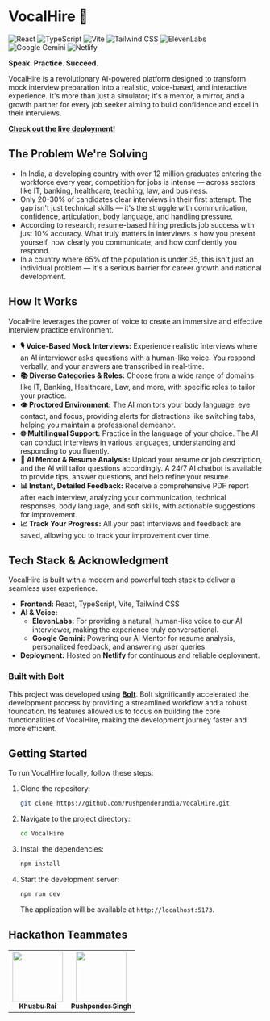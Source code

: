 # VocalHire 🚀

<p align="left">
  <img src="https://img.shields.io/badge/React-20232A?style=for-the-badge&logo=react&logoColor=61DAFB" alt="React">
  <img src="https://img.shields.io/badge/TypeScript-007ACC?style=for-the-badge&logo=typescript&logoColor=white" alt="TypeScript">
  <img src="https://img.shields.io/badge/Vite-646CFF?style=for-the-badge&logo=vite&logoColor=white" alt="Vite">
  <img src="https://img.shields.io/badge/Tailwind_CSS-38B2AC?style=for-the-badge&logo=tailwind-css&logoColor=white" alt="Tailwind CSS">
  <img src="https://img.shields.io/badge/ElevenLabs-0D1117?style=for-the-badge&logo=elevenlabs&logoColor=white" alt="ElevenLabs">
  <img src="https://img.shields.io/badge/Google%20Gemini-4285F4?style=for-the-badge&logo=google-gemini&logoColor=white" alt="Google Gemini">
  <img src="https://img.shields.io/badge/Netlify-00C7B7?style=for-the-badge&logo=netlify&logoColor=white" alt="Netlify">
</p>

**Speak. Practice. Succeed.**

VocalHire is a revolutionary AI-powered platform designed to transform mock interview preparation into a realistic, voice-based, and interactive experience. It's more than just a simulator; it's a mentor, a mirror, and a growth partner for every job seeker aiming to build confidence and excel in their interviews.

**[Check out the live deployment!](https://brilliant-piroshki-021364.netlify.app/)**

## The Problem We're Solving

-   In India, a developing country with over 12 million graduates entering the workforce every year, competition for jobs is intense — across sectors like IT, banking, healthcare, teaching, law, and business.
-   Only 20-30% of candidates clear interviews in their first attempt. The gap isn't just technical skills — it's the struggle with communication, confidence, articulation, body language, and handling pressure.
-   According to research, resume-based hiring predicts job success with just 10% accuracy. What truly matters in interviews is how you present yourself, how clearly you communicate, and how confidently you respond.
-   In a country where 65% of the population is under 35, this isn't just an individual problem — it's a serious barrier for career growth and national development.

## How It Works

VocalHire leverages the power of voice to create an immersive and effective interview practice environment.

-   **🎙️ Voice-Based Mock Interviews:** Experience realistic interviews where an AI interviewer asks questions with a human-like voice. You respond verbally, and your answers are transcribed in real-time.
-   **📚 Diverse Categories & Roles:** Choose from a wide range of domains like IT, Banking, Healthcare, Law, and more, with specific roles to tailor your practice.
-   **👁️ Proctored Environment:** The AI monitors your body language, eye contact, and focus, providing alerts for distractions like switching tabs, helping you maintain a professional demeanor.
-   **🌐 Multilingual Support:** Practice in the language of your choice. The AI can conduct interviews in various languages, understanding and responding to you fluently.
-   **🤖 AI Mentor & Resume Analysis:** Upload your resume or job description, and the AI will tailor questions accordingly. A 24/7 AI chatbot is available to provide tips, answer questions, and help refine your resume.
-   **📊 Instant, Detailed Feedback:** Receive a comprehensive PDF report after each interview, analyzing your communication, technical responses, body language, and soft skills, with actionable suggestions for improvement.
-   **📈 Track Your Progress:** All your past interviews and feedback are saved, allowing you to track your improvement over time.

## Tech Stack & Acknowledgment

VocalHire is built with a modern and powerful tech stack to deliver a seamless user experience.

-   **Frontend:** React, TypeScript, Vite, Tailwind CSS
-   **AI & Voice:**
    -   **ElevenLabs:** For providing a natural, human-like voice to our AI interviewer, making the experience truly conversational.
    -   **Google Gemini:** Powering our AI Mentor for resume analysis, personalized feedback, and answering user queries.
-   **Deployment:** Hosted on **Netlify** for continuous and reliable deployment.

### Built with Bolt

This project was developed using **[Bolt](https://bolt.new/~/sb1-ruuj7aza)**. Bolt significantly accelerated the development process by providing a streamlined workflow and a robust foundation. Its features allowed us to focus on building the core functionalities of VocalHire, making the development journey faster and more efficient.

## Getting Started

To run VocalHire locally, follow these steps:

1.  Clone the repository:
    ```bash
    git clone https://github.com/PushpenderIndia/VocalHire.git
    ```
2.  Navigate to the project directory:
    ```bash
    cd VocalHire
    ```
3.  Install the dependencies:
    ```bash
    npm install
    ```
4.  Start the development server:
    ```bash
    npm run dev
    ```
    The application will be available at `http://localhost:5173`.

## Hackathon Teammates

<table>
<tr>

<td align="center">
    <a href="https://github.com/khusburai28">
        <kbd><img src="https://avatars3.githubusercontent.com/khusburai28?size=400" width="100px;" alt=""/></kbd><br />
        <sub><b>Khusbu Rai</b></sub>
    </a><br />
</td>

<td align="center">
    <a href="https://github.com/PushpenderIndia">
        <kbd><img src="https://avatars3.githubusercontent.com/PushpenderIndia?size=400" width="100px;" alt=""/></kbd><br />
        <sub><b>Pushpender Singh</b></sub>
    </a><br />
</td>

</tr>
</tr>
</table>